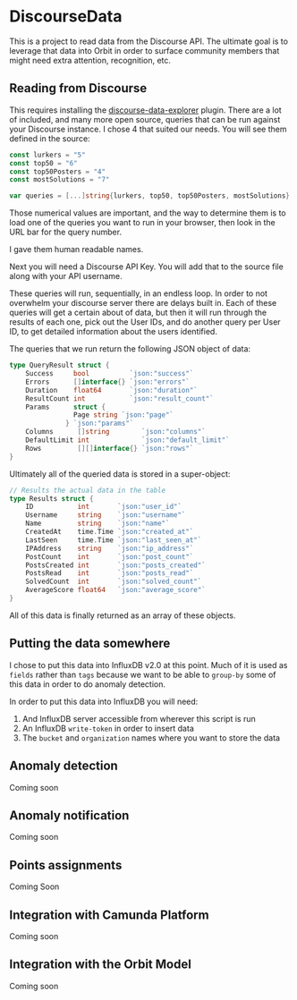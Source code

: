 # DiscourseData

This is a project to read data from the Discourse API. The ultimate goal is to leverage that data into Orbit in order to surface community members that might need extra attention, recognition, etc.

## Reading from Discourse

This requires installing the [discourse-data-explorer](https://github.com/discourse/discourse-data-explorer) plugin. There are a lot of included, and many more open source, queries that can be run against your Discourse instance. I chose 4 that suited our needs. You will see them defined in the source:

```go
const lurkers = "5"
const top50 = "6"
const top50Posters = "4"
const mostSolutions = "7"

var queries = [...]string{lurkers, top50, top50Posters, mostSolutions}
```
Those numerical values are important, and the way to determine them is to load one of the queries you want to run in your browser, then look in the URL bar for the query number.

I gave them human readable names.

Next you will need a Discourse API Key. You will add that to the source file along with your API username.

These queries will run, sequentially, in an endless loop. In order to not overwhelm your discourse server there are delays built in. Each of these queries will get a certain about of data, but then it will run through the results of each one, pick out the User IDs, and do another query per User ID, to get detailed information about the users identified.

The queries that we run return the following JSON object of data:

```go
type QueryResult struct {
	Success     bool          `json:"success"`
	Errors      []interface{} `json:"errors"`
	Duration    float64       `json:"duration"`
	ResultCount int           `json:"result_count"`
	Params      struct {
                Page string `json:"page"`
              } `json:"params"`
	Columns      []string        `json:"columns"`
	DefaultLimit int             `json:"default_limit"`
	Rows         [][]interface{} `json:"rows"`
}
```
Ultimately all of the queried data is stored in a super-object:

```go
// Results the actual data in the table
type Results struct {
	ID           int       `json:"user_id"`
	Username     string    `json:"username"`
	Name         string    `json:"name"`
	CreatedAt    time.Time `json:"created_at"`
	LastSeen     time.Time `json:"last_seen_at"`
	IPAddress    string    `json:"ip_address"`
	PostCount    int       `json:"post_count"`
	PostsCreated int       `json:"posts_created"`
	PostsRead    int       `json:"posts_read"`
	SolvedCount  int       `json:"solved_count"`
	AverageScore float64   `json:"average_score"`
}
```

All of this data is finally returned as an array of these objects.

## Putting the data somewhere

I chose to put this data into InfluxDB v2.0 at this point. Much of it is used as `fields` rather than `tags` because we want to be able to `group-by` some of this data in order to do anomaly detection.

In order to put this data into InfluxDB you will need:

1) And InfluxDB server accessible from wherever this script is run
2) An InfluxDB `write-token` in order to insert data
3) The `bucket` and `organization` names where you want to store the data


## Anomaly detection

Coming soon

## Anomaly notification

Coming soon

## Points assignments

Coming Soon

## Integration with Camunda Platform

Coming soon

## Integration with the Orbit Model

Coming soon